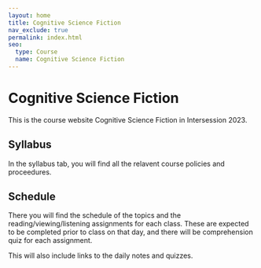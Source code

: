 ```yaml
---
layout: home
title: Cognitive Science Fiction
nav_exclude: true
permalink: index.html
seo:
  type: Course
  name: Cognitive Science Fiction
---
```


<!--<img src="assets/images/class_img.png" style="height: .5">-->

# Cognitive Science Fiction

This is the course website Cognitive Science Fiction in Intersession 2023. 


## Syllabus

In the syllabus tab, you will find all the relavent course policies and proceedures.
 

## Schedule

There you will find the schedule of the topics and the reading/viewing/listening assignments for each class. These are expected to be completed prior to class on that day, and there will be comprehension quiz for each assignment.

This will also include links to the daily notes and quizzes. 
